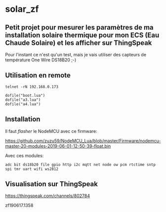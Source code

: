 # solar_zf

## Petit projet pour mesurer les paramètres de ma installation solaire thermique pour mon ECS (Eau Chaude Solaire) et les afficher sur ThingSpeak

Pour l'instant ce n'est qu'un test, mais je vais utiliser des capteurs de température One Wire DS18B20 ;-)

## Utilisation en remote

```
telnet -rN 192.168.0.173

dofile("boot.lua")
dofile("a3.lua")
dofile("a4.lua")
```


## Installation
Il faut *flasher* le NodeMCU avec ce firmware:

https://github.com/zuzu59/NodeMCU_Lua/blob/master/Firmware/nodemcu-master-20-modules-2019-06-01-12-50-39-float.bin

Avec ces modules:

```
adc bit ds18b20 file gpio http i2c mqtt net node ow pcm rtctime sntp spi tmr uart wifi ws2812
```


## Visualisation sur ThingSpeak

https://thingspeak.com/channels/802784

zf190617.1358
